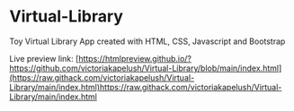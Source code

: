 # Virtual-Library
Toy Virtual Library App created with HTML, CSS, Javascript and Bootstrap

Live preview link: [https://htmlpreview.github.io/?https://github.com/victoriakapelush/Virtual-Library/blob/main/index.html](https://raw.githack.com/victoriakapelush/Virtual-Library/main/index.html)https://raw.githack.com/victoriakapelush/Virtual-Library/main/index.html
